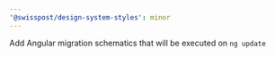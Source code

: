 ```yaml
---
'@swisspost/design-system-styles': minor
---
```


Add Angular migration schematics that will be executed on `ng update`
